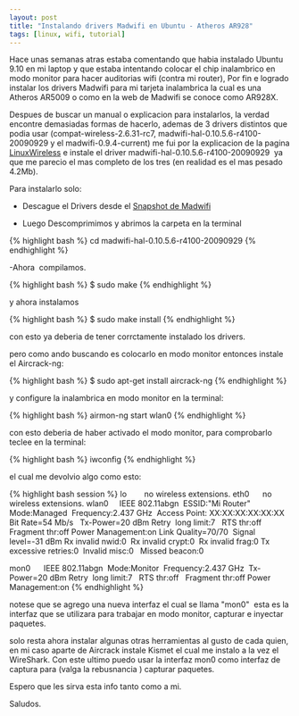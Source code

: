 ```yaml
---
layout: post
title: "Instalando drivers Madwifi en Ubuntu - Atheros AR928"
tags: [linux, wifi, tutorial]
---
```


Hace unas semanas atras estaba comentando que habia instalado Ubuntu 9.10 en mi laptop y que estaba intentando colocar el chip inalambrico en modo monitor para hacer auditorias wifi (contra mi router), Por fin e logrado instalar los drivers Madwifi para mi tarjeta inalambrica la cual es una Atheros AR5009 o como en la web de Madwifi se conoce como AR928X.

<!-- more -->

Despues de buscar un manual o explicacion para instalarlos, la verdad encontre demasiadas formas de hacerlo, ademas de 3 drivers distintos que podia usar (compat-wireless-2.6.31-rc7, madwifi-hal-0.10.5.6-r4100-20090929 y el madwifi-0.9.4-current) me fui por la explicacion de la pagina <a title="Drivers para Ath9k" href="http://linuxwireless.org/en/users/Drivers/ath9k" target="_blank">LinuxWireless</a> e instale el driver madwifi-hal-0.10.5.6-r4100-20090929  ya que me parecio el mas completo de los tres (en realidad es el mas pesado 4.2Mb).

Para instalarlo solo:

- Descague el Drivers desde el <a href="http://snapshots.madwifi-project.org/" target="_blank">Snapshot de Madwifi</a>

- Luego Descomprimimos y abrimos la carpeta en la terminal

{% highlight bash %}
cd madwifi-hal-0.10.5.6-r4100-20090929
{% endhighlight %}

-Ahora  compilamos.

{% highlight bash %}
$ sudo make
{% endhighlight %}

y ahora instalamos

{% highlight bash %}
$ sudo make install
{% endhighlight %}

con esto ya deberia de tener corrctamente instalado los drivers.

pero como ando buscando es colocarlo en modo monitor entonces instale el Aircrack-ng:

{% highlight bash %}
$ sudo apt-get install aircrack-ng
{% endhighlight %}

y configure la inalambrica en modo monitor en la terminal:

{% highlight bash %}
airmon-ng start wlan0
{% endhighlight %}

con esto deberia de haber activado el modo monitor, para comprobarlo teclee en la terminal:

{% highlight bash %}
iwconfig
{% endhighlight %}

el cual me devolvio algo como esto:

{% highlight bash session %}
lo        no wireless extensions.
eth0      no wireless extensions.
wlan0     IEEE 802.11abgn  ESSID:&quot;Mi Router&quot;
 Mode:Managed  Frequency:2.437 GHz  Access Point: XX:XX:XX:XX:XX:XX
 Bit Rate=54 Mb/s   Tx-Power=20 dBm
 Retry  long limit:7   RTS thr:off   Fragment thr:off
 Power Management:on
 Link Quality=70/70  Signal level=-31 dBm
 Rx invalid nwid:0  Rx invalid crypt:0  Rx invalid frag:0
 Tx excessive retries:0  Invalid misc:0   Missed beacon:0

mon0      IEEE 802.11abgn  Mode:Monitor  Frequency:2.437 GHz  Tx-Power=20 dBm
 Retry  long limit:7   RTS thr:off   Fragment thr:off
 Power Management:on
{% endhighlight %}

notese que se agrego una nueva interfaz el cual se llama "mon0"  esta es la interfaz que se utilizara para trabajar en modo monitor, capturar e inyectar paquetes.

solo resta ahora instalar algunas otras herramientas al gusto de cada quien, en mi caso aparte de Aircrack instale Kismet el cual me instalo a la vez el WireShark. Con este ultimo puedo usar la interfaz mon0 como interfaz de captura para (valga la rebusnancia ) capturar paquetes.

Espero que les sirva esta info tanto como a mi.

Saludos.
